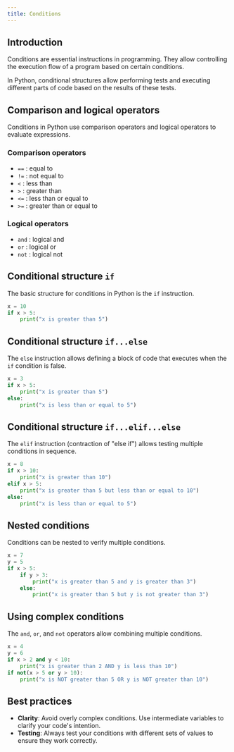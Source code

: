 ```yaml
---
title: Conditions
---
```

## Introduction
Conditions are essential instructions in programming. They allow controlling the execution flow of a program based on certain conditions.

In Python, conditional structures allow performing tests and executing different parts of code based on the results of these tests.

## Comparison and logical operators
Conditions in Python use comparison operators and logical operators to evaluate expressions.

### Comparison operators
- `==` : equal to
- `!=` : not equal to
- `<` : less than
- `>` : greater than
- `<=` : less than or equal to
- `>=` : greater than or equal to

### Logical operators
- `and` : logical and
- `or` : logical or
- `not` : logical not

## Conditional structure `if`
The basic structure for conditions in Python is the `if` instruction.

```py
x = 10
if x > 5:
    print("x is greater than 5")
```

## Conditional structure `if...else`
The `else` instruction allows defining a block of code that executes when the `if` condition is false.

```py
x = 3
if x > 5:
    print("x is greater than 5")
else:
    print("x is less than or equal to 5")
```

## Conditional structure `if...elif...else`
The `elif` instruction (contraction of "else if") allows testing multiple conditions in sequence.

```py
x = 8
if x > 10:
    print("x is greater than 10")
elif x > 5:
    print("x is greater than 5 but less than or equal to 10")
else:
    print("x is less than or equal to 5")
```

## Nested conditions
Conditions can be nested to verify multiple conditions.

```py
x = 7
y = 5
if x > 5:
    if y > 3:
        print("x is greater than 5 and y is greater than 3")
    else:
        print("x is greater than 5 but y is not greater than 3")
```

## Using complex conditions
The `and`, `or`, and `not` operators allow combining multiple conditions.

```py
x = 4
y = 6
if x > 2 and y < 10:
    print("x is greater than 2 AND y is less than 10")
if not(x > 5 or y > 10):
    print("x is NOT greater than 5 OR y is NOT greater than 10")
```

## Best practices

- **Clarity**: Avoid overly complex conditions. Use intermediate variables to clarify your code's intention.
- **Testing**: Always test your conditions with different sets of values to ensure they work correctly.